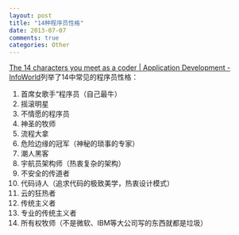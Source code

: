 ```yaml
---
layout: post
title: "14种程序员性格"
date: 2013-07-07
comments: true
categories: Other
---
```

<p><a href="http://www.infoworld.com/d/application-development/the-14-characters-you-meet-coder-218142">The 14 characters you meet as a coder | Application Development - InfoWorld</a>列举了14中常见的程序员性格：</p>
<ol>
<li>首席女歌手&ldquo;程序员（自己最牛）</li>
<li>摇滚明星</li>
<li>不情愿的程序员</li>
<li>神圣的牧师</li>
<li>流程大拿</li>
<li>危险边缘的冠军（神秘的琐事的专家）</li>
<li>潮人黑客</li>
<li>宇航员架构师（热衷复杂的架构）</li>
<li>不安全的传道者</li>
<li>代码诗人（追求代码的极致美学，热衷设计模式）</li>
<li>云的狂热者</li>
<li>传统主义者</li>
<li>专业的传统主义者</li>
<li>所有权牧师（不是微软、IBM等大公司写的东西就都是垃圾）</li>
</ol>